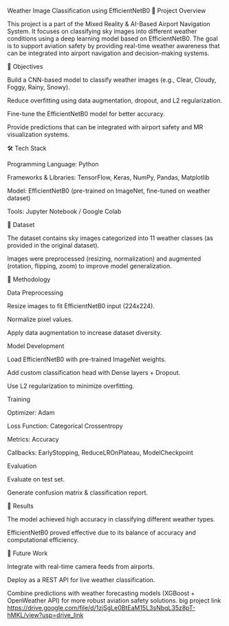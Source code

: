 Weather Image Classification using EfficientNetB0
📌 Project Overview

This project is a part of the Mixed Reality & AI-Based Airport Navigation System.
It focuses on classifying sky images into different weather conditions using a deep learning model based on EfficientNetB0.
The goal is to support aviation safety by providing real-time weather awareness that can be integrated into airport navigation and decision-making systems.

🎯 Objectives

Build a CNN-based model to classify weather images (e.g., Clear, Cloudy, Foggy, Rainy, Snowy).

Reduce overfitting using data augmentation, dropout, and L2 regularization.

Fine-tune the EfficientNetB0 model for better accuracy.

Provide predictions that can be integrated with airport safety and MR visualization systems.

🛠 Tech Stack

Programming Language: Python

Frameworks & Libraries: TensorFlow, Keras, NumPy, Pandas, Matplotlib

Model: EfficientNetB0 (pre-trained on ImageNet, fine-tuned on weather dataset)

Tools: Jupyter Notebook / Google Colab

📂 Dataset

The dataset contains sky images categorized into 11 weather classes (as provided in the original dataset).

Images were preprocessed (resizing, normalization) and augmented (rotation, flipping, zoom) to improve model generalization.

🔑 Methodology

Data Preprocessing

Resize images to fit EfficientNetB0 input (224x224).

Normalize pixel values.

Apply data augmentation to increase dataset diversity.

Model Development

Load EfficientNetB0 with pre-trained ImageNet weights.

Add custom classification head with Dense layers + Dropout.

Use L2 regularization to minimize overfitting.

Training

Optimizer: Adam

Loss Function: Categorical Crossentropy

Metrics: Accuracy

Callbacks: EarlyStopping, ReduceLROnPlateau, ModelCheckpoint

Evaluation

Evaluate on test set.

Generate confusion matrix & classification report.

🚀 Results

The model achieved high accuracy in classifying different weather types.

EfficientNetB0 proved effective due to its balance of accuracy and computational efficiency.

📌 Future Work

Integrate with real-time camera feeds from airports.

Deploy as a REST API for live weather classification.

Combine predictions with weather forecasting models (XGBoost + OpenWeather API) for more robust aviation safety solutions.
big project link https://drive.google.com/file/d/1zjSgLe0BtEaM15L3sNbqL35z8pT-hMKL/view?usp=drive_link
